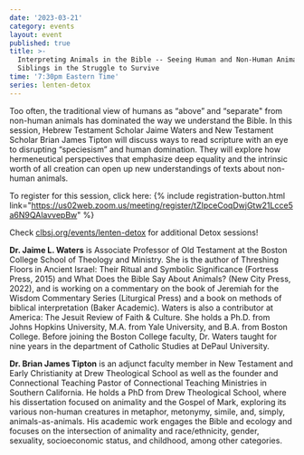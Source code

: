 ```yaml
---
date: '2023-03-21'
category: events
layout: event
published: true
title: >-
  Interpreting Animals in the Bible -- Seeing Human and Non-Human Animals as
  Siblings in the Struggle to Survive
time: '7:30pm Eastern Time'
series: lenten-detox
---
```

Too often, the traditional view of humans as “above” and “separate" from non-human animals has dominated the way we understand the Bible. In this session, Hebrew Testament Scholar Jaime Waters and New Testament Scholar Brian James Tipton will discuss ways to read scripture with an eye to disrupting “speciesism” and human domination. They will explore how hermeneutical perspectives that emphasize deep equality and the intrinsic worth of all creation can open up new understandings of texts about non-human animals.

To register for this session, click here: {% include registration-button.html link="https://us02web.zoom.us/meeting/register/tZIpceCoqDwjGtw21Lcce5a6N9QAlavvepBw" %}

Check [clbsj.org/events/lenten-detox](https://clbsj.org/events/lenten-detox/) for additional Detox sessions!

**Dr. Jaime L. Waters** is Associate Professor of Old Testament at the Boston College School of Theology and Ministry. She is the author of Threshing Floors in Ancient Israel: Their Ritual and Symbolic Significance (Fortress Press, 2015) and What Does the Bible Say About Animals? (New City Press, 2022), and is working on a commentary on the book of Jeremiah for the Wisdom Commentary Series (Liturgical Press) and a book on methods of biblical interpretation (Baker Academic). Waters is also a contributor at America: The Jesuit Review of Faith & Culture. She holds a Ph.D. from Johns Hopkins University, M.A. from Yale University, and B.A. from Boston College. Before joining the Boston College faculty, Dr. Waters taught for nine years in the department of Catholic Studies at DePaul University.

**Dr. Brian James Tipton** is an adjunct faculty member in New Testament and Early Christianity at Drew Theological School as well as the founder and Connectional Teaching Pastor of Connectional Teaching Ministries in Southern California. He holds a PhD from Drew Theological School, where his dissertation focused on animality and the Gospel of Mark, exploring its various non-human creatures in metaphor, metonymy, simile, and, simply, animals-as-animals. His academic work engages the Bible and ecology and focuses on the intersection of animality and race/ethnicity, gender, sexuality, socioeconomic status, and childhood, among other categories.

